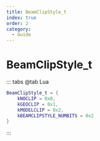 ```yaml
---
title: BeamClipStyle_t
index: true
order: 2
category:
  - Guide
---
```


# BeamClipStyle_t
::: tabs
@tab Lua
```lua
BeamClipStyle_t = {
    kNOCLIP = 0x0,
    kGEOCLIP = 0x1,
    kMODELCLIP = 0x2,
    kBEAMCLIPSTYLE_NUMBITS = 0x2
}
```
:::